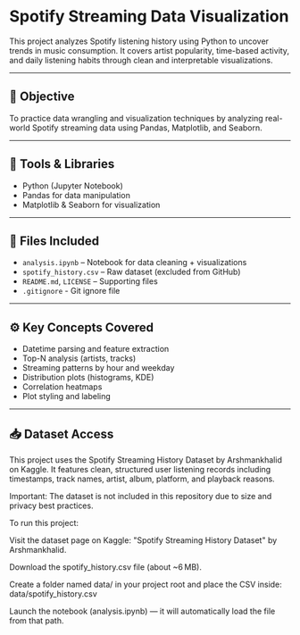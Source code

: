 # Spotify Streaming Data Visualization

This project analyzes Spotify listening history using Python to uncover trends in music consumption. It covers artist popularity, time-based activity, and daily listening habits through clean and interpretable visualizations.

---

## 📌 Objective

To practice data wrangling and visualization techniques by analyzing real-world Spotify streaming data using Pandas, Matplotlib, and Seaborn.

---

## 🧪 Tools & Libraries

- Python (Jupyter Notebook)
- Pandas for data manipulation
- Matplotlib & Seaborn for visualization

---

## 📁 Files Included

- `analysis.ipynb` – Notebook for data cleaning + visualizations
- `spotify_history.csv` – Raw dataset (excluded from GitHub)
- `README.md`, `LICENSE` – Supporting files
- `.gitignore` - Git ignore file

---

## ⚙️ Key Concepts Covered

- Datetime parsing and feature extraction
- Top-N analysis (artists, tracks)
- Streaming patterns by hour and weekday
- Distribution plots (histograms, KDE)
- Correlation heatmaps
- Plot styling and labeling

---

## 📥 Dataset Access

This project uses the Spotify Streaming History Dataset by Arshmankhalid on Kaggle. It features clean, structured user listening records including timestamps, track names, artist, album, platform, and playback reasons.

Important: The dataset is not included in this repository due to size and privacy best practices.

To run this project:

Visit the dataset page on Kaggle:
"Spotify Streaming History Dataset" by Arshmankhalid.

Download the spotify_history.csv file (about ~6 MB).

Create a folder named data/ in your project root and place the CSV inside:
data/spotify_history.csv

Launch the notebook (analysis.ipynb) — it will automatically load the file from that path.
